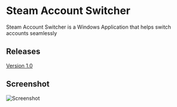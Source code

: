 # Steam Account Switcher
Steam Account Switcher is a Windows Application that helps switch accounts seamlessly


##  Releases
[Version 1.0](https://github.com/Dallas-Ng/Steam-Account-Switcher/releases/tag/v1.0)


## Screenshot
![Screenshot](https://i.imgur.com/n7VLpgY.png)

